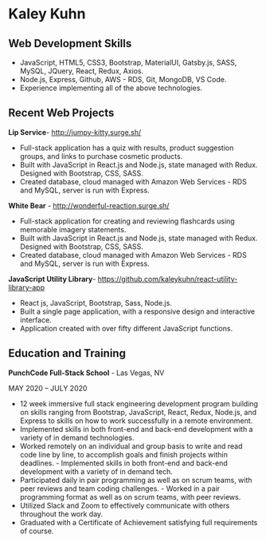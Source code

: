 # Kaley Kuhn

## Web Development Skills
  - JavaScript, HTML5, CSS3, Bootstrap, MaterialUI, Gatsby.js, SASS, MySQL, JQuery, React, Redux, Axios.
  - Node.js, Express, Github, AWS - RDS, Git, MongoDB, VS Code.
  - Experience implementing all of the above technologies.
  
## Recent Web Projects
  **Lip Service**-​ ​http://jumpy-kitty.surge.sh/
  
  - Full-stack application has a quiz with results, product suggestion groups, and links to purchase cosmetic products.
  - Built with JavaScript in React.js and Node.js, state managed with Redux. Designed with Bootstrap, CSS, SASS.
  - Created database, cloud managed with Amazon Web Services - RDS and MySQL, server is run with Express.

**White Bear** -​ ​http://wonderful-reaction.surge.sh/

  - Full-stack application for creating and reviewing flashcards using memorable imagery statements.  
  - Built with JavaScript in React.js and Node.js, state managed with Redux. Designed with Bootstrap, CSS, SASS.
  - Created database, cloud managed with Amazon Web Services - RDS and MySQL, server is run with Express.
  
**JavaScript Utility Library**-​ ​https://github.com/kaleykuhn/react-utility-library-app

  - React js, JavaScript, Bootstrap, Sass, Node.js.
  - Built a single page application, with a responsive design and interactive interface.
  - Application created with over fifty different JavaScript functions.

## Education and Training

**PunchCode Full-Stack School** -
Las Vegas, NV

M​AY​ 2020 – J​ULY​ 2020

  - 12 week immersive full stack engineering development program building on skills ranging from Bootstrap, JavaScript, React, Redux, Node.js, and Express to skills on how to work successfully in a remote environment.
  - Implemented skills in both front-end and back-end development with a variety of in demand technologies.
  - Worked remotely on an individual and group basis to write and read code line by line, to accomplish goals and
finish projects within deadlines.  - Implemented skills in both front-end and back-end development with a variety of in demand tech.
  - Participated daily in pair programming as well as on scrum teams, with peer reviews and team coding challenges.  - Worked in a pair programming format as well as on scrum teams, with peer reviews.
  - Utilized Slack and Zoom to effectively communicate with others throughout the work day.
  - Graduated with a Certificate of Achievement satisfying full requirements of course.


